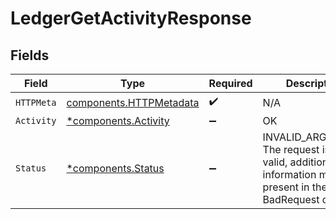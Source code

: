 # LedgerGetActivityResponse


## Fields

| Field                                                                                                        | Type                                                                                                         | Required                                                                                                     | Description                                                                                                  |
| ------------------------------------------------------------------------------------------------------------ | ------------------------------------------------------------------------------------------------------------ | ------------------------------------------------------------------------------------------------------------ | ------------------------------------------------------------------------------------------------------------ |
| `HTTPMeta`                                                                                                   | [components.HTTPMetadata](../../models/components/httpmetadata.md)                                           | :heavy_check_mark:                                                                                           | N/A                                                                                                          |
| `Activity`                                                                                                   | [*components.Activity](../../models/components/activity.md)                                                  | :heavy_minus_sign:                                                                                           | OK                                                                                                           |
| `Status`                                                                                                     | [*components.Status](../../models/components/status.md)                                                      | :heavy_minus_sign:                                                                                           | INVALID_ARGUMENT: The request is not valid, additional information may be present in the BadRequest details. |